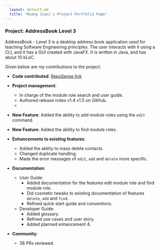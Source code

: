 ```yaml
---
  layout: default.md
  title: "Huang Jiaxi's Project Portfolio Page"
---
```


### Project: AddressBook Level 3

AddressBook - Level 3 is a desktop address book application used for teaching Software Engineering principles. The user interacts with it using a CLI, and it has a GUI created with JavaFX. It is written in Java, and has about 10 kLoC.

Given below are my contributions to the project.

* **Code contributed**: [RepoSense link](https://nus-cs2103-ay2425s1.github.io/tp-dashboard/?search=huangjiaxi1111&sort=groupTitle&sortWithin=title&timeframe=commit&mergegroup=&groupSelect=groupByRepos&breakdown=true&checkedFileTypes=docs~functional-code~test-code~other&since=2024-09-20&tabOpen=true&tabType=authorship&tabAuthor=lithops-zty&tabRepo=AY2425S1-CS2103T-F12-1%2Ftp%5Bmaster%5D&authorshipIsMergeGroup=false&authorshipFileTypes=docs~functional-code~test-code&authorshipIsBinaryFileTypeChecked=false&authorshipIsIgnoredFilesChecked=false)

* **Project management**:
  * In charge of the module role search and user guide.
  * Authored release notes v1.4 v1.5 on GitHub.
  * 
* **New Feature**: Added the ability to add module roles using the `edit` command.

* **New Feature**: Added the ability to find module roles.

* **Enhancements to existing features**:
  * Added the ability to mass delete contacts.
  * Changed duplicate handling.
  * Made the error messages of `edit`, `add` and `delete` more specific.

* **Documentation**:
  * User Guide:
    * Added documentation for the features edit module role and find module role.
    * Did cosmetic tweaks to existing documentation of features `delete`, `add` and `find`.
    * Refined quick start guide and conventions.
  * Developer Guide:
    * Added glossary.
    * Refined use cases and user story.
    * Added planned enhancement 4.

* **Community**:
  * 38 PRs reviewed.

